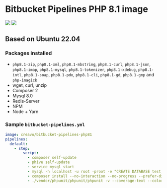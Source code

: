 # Bitbucket Pipelines PHP 8.1 image

[![](https://images.microbadger.com/badges/version/creavo/bitbucket-pipelines-php81.svg)](https://microbadger.com/images/creavo/bitbucket-pipelines-php81 "Get your own version badge on microbadger.com") [![](https://images.microbadger.com/badges/image/creavo/bitbucket-pipelines-php81.svg)](https://microbadger.com/images/creavo/bitbucket-pipelines-php81 "Get your own image badge on microbadger.com")

## Based on Ubuntu 22.04

### Packages installed

- `php8.1-zip`, `php8.1-xml`, `php8.1-mbstring`, `php8.1-curl`, `php8.1-json`, `php8.1-imap`, `php8.1-mysql`, `php8.1-tokenizer`, `php8.1-xdebug`, `php8.1-intl`, `php8.1-soap`, `php8.1-pdo`, `php8.1-cli`, `php8.1-gd`, `php8.1-gmp` and `php-imagick`
- wget, curl, unzip
- Composer 2
- Mysql 8.0
- Redis-Server
- NPM
- Node + Yarn

### Sample `bitbucket-pipelines.yml`

```YAML
image: creavo/bitbucket-pipelines-php81
pipelines:
  default:
    - step:
        script:
          - composer self-update
          - phive self-update
          - service mysql start
          - mysql -h localhost -u root -proot -e "CREATE DATABASE test;"
          - composer install --no-interaction --no-progress --prefer-dist
          - ./vendor/phpunit/phpunit/phpunit -v --coverage-text --colors=never --stderr
```
